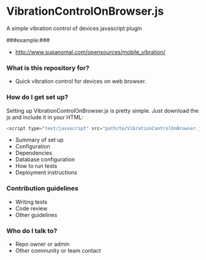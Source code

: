# VibrationControlOnBrowser.js #

A simple vibration control of devices javascript plugin

###example:###
- http://www.supanomal.com/opensources/mobile_vibration/


### What is this repository for? ###

* Quick vibration control for devices on web browser.

### How do I get set up? ###
Setting up VibrationControlOnBrowser.js is pretty simple. Just download the js and include it in your HTML:

```javascript
<script type="text/javascript" src="path/to/VibrationControlOnBrowser.js"></script>
```

* Summary of set up
* Configuration
* Dependencies
* Database configuration
* How to run tests
* Deployment instructions

### Contribution guidelines ###

* Writing tests
* Code review
* Other guidelines

### Who do I talk to? ###

* Repo owner or admin
* Other community or team contact